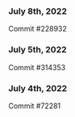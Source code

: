 ### July 8th, 2022

Commit #228932

### July 5th, 2022

Commit #314353


### July 4th, 2022

Commit #72281
